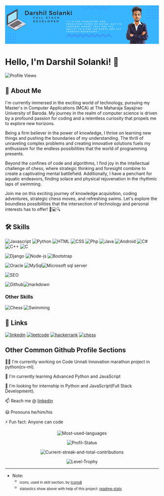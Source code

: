 
![Logo](https://github.com/Darshil-Solanki/Darshil-Solanki/blob/main/assets/MyBanner.gif)


# Hello, I'm Darshil Solanki! :wave:
![Profile Views](https://komarev.com/ghpvc/?username=darshil-solanki&style=for-the-badge)

## :rocket: About Me
I'm currently immersed in the exciting world of technology, pursuing my Master's in Computer Applications (MCA) at The Maharaja Sayajirao University of Baroda. My journey in the realm of computer science is driven by a profound passion for coding and a relentless curiosity that propels me to explore new horizons.

Being a firm believer in the power of knowledge, I thrive on learning new things and pushing the boundaries of my understanding. The thrill of unraveling complex problems and creating innovative solutions fuels my enthusiasm for the endless possibilities that the world of programming presents.

Beyond the confines of code and algorithms, I find joy in the intellectual challenge of chess, where strategic thinking and foresight combine to create a captivating mental battlefield. Additionally, I have a penchant for aquatic endeavors, finding solace and physical rejuvenation in the rhythmic laps of swimming.

Join me on this exciting journey of knowledge acquisition, coding adventures, strategic chess moves, and refreshing swims. Let's explore the boundless possibilities that the intersection of technology and personal interests has to offer! :rocket::computer::mag:

## :hammer_and_wrench: Skills
![Javascript](https://img.icons8.com/fluency/48/null/javascript.png) ![Python](https://img.icons8.com/fluency/48/null/python.png) ![HTML](https://img.icons8.com/fluency/48/null/html-5.png) ![CSS](https://img.icons8.com/fluency/48/null/css3.png) ![Php](https://img.icons8.com/fluency/48/null/php.png) ![Java](https://img.icons8.com/color/48/null/java-coffee-cup-logo.png) ![Android](https://img.icons8.com/color/48/null/android-studio.png) ![C#](https://img.icons8.com/color/48/null/c-sharp-logo-2.png) ![C++](https://img.icons8.com/fluency/48/null/c-plus-plus-logo.png) ![C](https://img.icons8.com/fluency/48/null/c-programming.png) 
 
![Django](https://img.icons8.com/color/48/django.png) ![Node-js](https://img.icons8.com/fluency/48/null/node-js.png) ![Bootstrap](https://img.icons8.com/color/48/null/bootstrap.png)

![Oracle](https://img.icons8.com/color/48/null/oracle-logo.png) ![MySql](https://img.icons8.com/fluency/48/null/mysql-logo.png)![Microsoft sql server](https://img.icons8.com/color/48/null/microsoft-sql-server.png)

![SEO](https://img.icons8.com/external-flaticons-lineal-color-flat-icons/64/null/external-seo-marketing-agency-flaticons-lineal-color-flat-icons-4.png)

![Github](https://img.icons8.com/color/48/null/github.png)![markdown](https://img.icons8.com/fluency/48/null/markdown.png)
### Other Skills
![Chess](https://img.icons8.com/color/48/null/chess-com.png) ![Swimming](https://img.icons8.com/external-flaticons-flat-flat-icons/64/null/external-swimming-lifestyles-flaticons-flat-flat-icons.png)

## :link: Links
[![linkedin](https://img.shields.io/badge/linkedin-0A66C2?style=for-the-badge&logo=linkedin&logoColor=white)](https://www.linkedin.com/in/darshil-solanki/)
[![leetcode](https://img.shields.io/badge/LeetCode-grey?style=for-the-badge&logo=leetcode)](https://leetcode.com/DarshilSolanki)
[![hackerrank](https://img.shields.io/badge/HackerRank-grey?style=for-the-badge&logo=hackerrank)](https://hackerrank.com/profile/darshil_solanki)
[![chess](https://img.shields.io/badge/Chess-grey?style=for-the-badge)](https://www.chess.com/member/64darshil64)


## Other Common Github Profile Sections
:man_technologist: I'm currently working on Code Unnati Innovation marathon project in python(cv-ml).

:brain: I'm currently learning Advanced Python and JavaScript

:monocle_face: I'm looking for internship in Python and JavaScript(Full Stack Development).

:mailbox: Reach me @  [linkedin](https://www.linkedin.com/in/darshil-solanki/)

:smiley: Pronouns he/him/his

:zap: Fun fact: Anyone can code

<p align="center"><picture>
  <source media="(prefers-color-scheme: dark)" srcset="https://github-readme-stats-ten-gilt.vercel.app/api/top-langs?username=Darshil-solanki&show_icons=true&locale=en&layout=compact&theme=onedark">
  <source media="(prefers-color-scheme: light)" srcset="https://github-readme-stats-ten-gilt.vercel.app/api/top-langs?username=Darshil-solanki&show_icons=true&locale=en&layout=compact">
  <img alt="Most-used-languages" src="https://github-readme-stats-ten-gilt.vercel.app/api/top-langs?username=Darshil-solanki&show_icons=true&locale=en&layout=compact">
</picture></p>

<p align="center"><picture>
  <source media="(prefers-color-scheme: dark)" srcset="https://github-readme-stats-ten-gilt.vercel.app/api?username=Darshil-Solanki&show_icons=true&locale=en&theme=onedark">
  <source media="(prefers-color-scheme: light)" srcset="https://github-readme-stats-ten-gilt.vercel.app/api?username=Darshil-Solanki&show_icons=true&locale=en">
  <img alt="Profil-Status" src="https://github-readme-stats-ten-gilt.vercel.app/api?username=Darshil-Solanki&show_icons=true&locale=en">
</picture></p>

<p align="center"><picture>
  <source media="(prefers-color-scheme: dark)" srcset="https://github-readme-streak-stats.herokuapp.com/?user=Darshil-Solanki&theme=onedark">
  <source media="(prefers-color-scheme: light)" srcset="https://github-readme-streak-stats.herokuapp.com/?user=Darshil-Solanki">
  <img alt="Current-streak-and-total-contributions" src="https://github-readme-streak-stats.herokuapp.com/?user=Darshil-Solanki">
</picture></p>

<p align="center"><picture>
  <source media="(prefers-color-scheme: dark)" srcset="https://github-profile-trophy.vercel.app/?username=Darshil-Solanki&theme=onedark">
  <source media="(prefers-color-scheme: light)" srcset="https://github-profile-trophy.vercel.app/?username=Darshil-Solanki">
  <img alt="Level-Trophy" src="https://github-profile-trophy.vercel.app/?username=Darshil-Solanki">
</picture></p>

---

- Note:
  - <sub>icons, used in skill section, by <a href="https://icons8.com" rel="nofollow">Icons8</a></sub>
  - <sub>statastics show above with help of this project: <a rel="nofollow" href="https://github.com/anuraghazra/github-readme-stats">readme-stats</a></sub>
